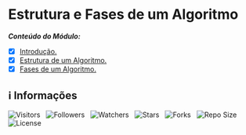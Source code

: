 <!-- Título -->
# Estrutura e Fases de um Algoritmo

***Conteúdo do Módulo:***

* [x] [Introdução.](https://github.com/Devsgeeknerd/cla-int-est-fas-alg-log-par-pro-com-bas)
* [x] [Estrutura de um Algoritmo.](https://github.com/Devsgeeknerd/cla-est-alg-est-fas-alg-log-par-pro-com-bas)
* [x] [Fases de um Algoritmo.](https://github.com/Devsgeeknerd/cla-fas-alg-est-fas-alg-log-par-pro-com-bas)

<!-- Informações -->
## &#8505; Informações

![Visitors](https://api.visitorbadge.io/api/visitors?path=Devsgeeknerd%2Fmod-est-fas-alg-log-par-pro-com-bas&label=Visitantes&labelColor=%23700070&labelStyle=none&countColor=%23000fff&style=plastic&color=%23ffffff "Total de Visitantes")
&nbsp;
![Followers](https://img.shields.io/github/followers/Devsgeeknerd?style=p&label=Seguidores&labelColor=800080&color=000fff "Total de Seguidores")
&nbsp;
![Watchers](https://img.shields.io/github/watchers/Devsgeeknerd/mod-est-fas-alg-log-par-pro-com-bas?style=p&label=Observadores&labelColor=800080&color=000fff "Total de Observadores")
&nbsp;
![Stars](https://img.shields.io/github/stars/Devsgeeknerd/mod-est-fas-alg-log-par-pro-com-bas?style=p&label=Estrelas&labelColor=800080&color=000fff "Total de Estrelas")
&nbsp;
![Forks](https://img.shields.io/github/forks/Devsgeeknerd/mod-est-fas-alg-log-par-pro-com-bas?style=p&label=Bifurcações&labelColor=800080&color=000fff "Total de Bifurcações")
&nbsp;
![Repo Size](https://img.shields.io/github/repo-size/Devsgeeknerd/mod-est-fas-alg-log-par-pro-com-bas?style=p&label=Tamanho&labelColor=800080&color=000fff "Tamanho do Repositório")
&nbsp;
![License](https://img.shields.io/github/license/Devsgeeknerd/mod-est-fas-alg-log-par-pro-com-bas?style=p&label=Licença&labelColor=800080&color=000fff "Licença do Repositório")
